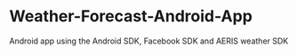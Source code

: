 # Weather-Forecast-Android-App
Android app using the Android SDK, Facebook SDK and AERIS weather SDK
